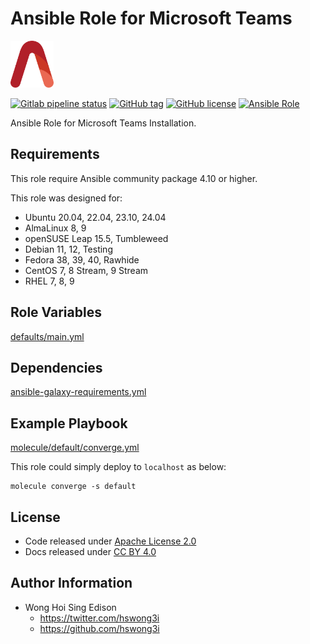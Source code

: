 # Ansible Role for Microsoft Teams

<a href="https://alvistack.com" title="AlviStack" target="_blank"><img src="/alvistack.svg" height="75" alt="AlviStack"></a>

[![Gitlab pipeline status](https://img.shields.io/gitlab/pipeline/alvistack/ansible-role-teams/master)](https://gitlab.com/alvistack/ansible-role-teams/-/pipelines)
[![GitHub tag](https://img.shields.io/github/tag/alvistack/ansible-role-teams.svg)](https://github.com/alvistack/ansible-role-teams/tags)
[![GitHub license](https://img.shields.io/github/license/alvistack/ansible-role-teams.svg)](https://github.com/alvistack/ansible-role-teams/blob/master/LICENSE)
[![Ansible Role](https://img.shields.io/badge/galaxy-alvistack.teams-blue.svg)](https://galaxy.ansible.com/alvistack/teams)

Ansible Role for Microsoft Teams Installation.

## Requirements

This role require Ansible community package 4.10 or higher.

This role was designed for:

- Ubuntu 20.04, 22.04, 23.10, 24.04
- AlmaLinux 8, 9
- openSUSE Leap 15.5, Tumbleweed
- Debian 11, 12, Testing
- Fedora 38, 39, 40, Rawhide
- CentOS 7, 8 Stream, 9 Stream
- RHEL 7, 8, 9

## Role Variables

[defaults/main.yml](defaults/main.yml)

## Dependencies

[ansible-galaxy-requirements.yml](ansible-galaxy-requirements.yml)

## Example Playbook

[molecule/default/converge.yml](molecule/default/converge.yml)

This role could simply deploy to `localhost` as below:

    molecule converge -s default

## License

- Code released under [Apache License 2.0](LICENSE)
- Docs released under [CC BY 4.0](http://creativecommons.org/licenses/by/4.0/)

## Author Information

- Wong Hoi Sing Edison
  - <https://twitter.com/hswong3i>
  - <https://github.com/hswong3i>
